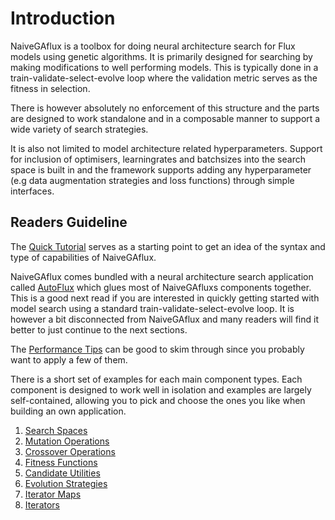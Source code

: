 # Introduction

NaiveGAflux is a toolbox for doing neural architecture search for Flux models using genetic algorithms. 
It is primarily designed for searching by making modifications to well performing models. This is typically 
done in a train-validate-select-evolve loop where the validation metric serves as the fitness in selection.

There is however absolutely no enforcement of this structure and the parts are designed to work standalone
and in a composable manner to support a wide variety of search strategies.

It is also not limited to model architecture related hyperparameters. Support for inclusion of optimisers,
learningrates and batchsizes into the search space is built in and the framework supports adding any 
hyperparameter (e.g data augmentation strategies and loss functions) through simple interfaces.

## Readers Guideline

The [Quick Tutorial](@ref) serves as a starting point to get an idea of the syntax and type of capabilities of NaiveGAflux.

NaiveGAflux comes bundled with a neural architecture search application called [AutoFlux](@ref) which glues most of NaiveGAfluxs components together. 
This is a good next read if you are interested in quickly getting started with model search using a standard train-validate-select-evolve loop. 
It is however a bit disconnected from NaiveGAflux and many readers will find it better to just continue to the next sections.

The [Performance Tips](@ref) can be good to skim through since you probably want to apply a few of them.

There is a short set of examples for each main component types. Each component is designed to work well in isolation and examples are largely 
self-contained, allowing you to pick and choose the ones you like when building an own application.

1. [Search Spaces](@ref)
2. [Mutation Operations](@ref)
3. [Crossover Operations](@ref)
4. [Fitness Functions](@ref)
5. [Candidate Utilities](@ref)
6. [Evolution Strategies](@ref)
7. [Iterator Maps](@ref) 
8. [Iterators](@ref)





